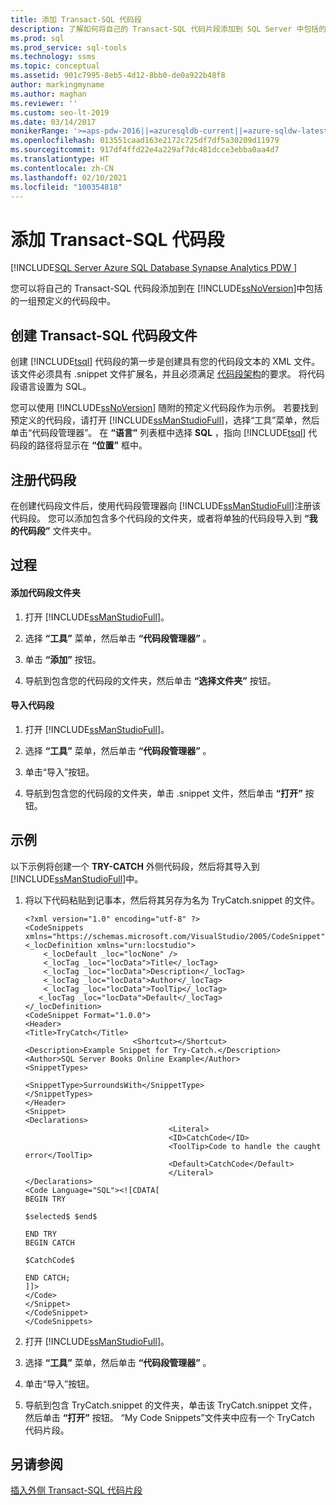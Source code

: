 ```yaml
---
title: 添加 Transact-SQL 代码段
description: 了解如何将自己的 Transact-SQL 代码片段添加到 SQL Server 中包括的一组预定义的代码片段中。
ms.prod: sql
ms.prod_service: sql-tools
ms.technology: ssms
ms.topic: conceptual
ms.assetid: 901c7995-8eb5-4d12-8bb0-de0a922b48f8
author: markingmyname
ms.author: maghan
ms.reviewer: ''
ms.custom: seo-lt-2019
ms.date: 03/14/2017
monikerRange: '>=aps-pdw-2016||=azuresqldb-current||=azure-sqldw-latest||>=sql-server-2016||>=sql-server-linux-2017||=azuresqldb-mi-current'
ms.openlocfilehash: 013551caad163e2172c725df7df5a30209d11979
ms.sourcegitcommit: 917df4ffd22e4a229af7dc481dcce3ebba0aa4d7
ms.translationtype: HT
ms.contentlocale: zh-CN
ms.lasthandoff: 02/10/2021
ms.locfileid: "100354818"
---
```

# <a name="add-transact-sql-snippets"></a>添加 Transact-SQL 代码段

[!INCLUDE[SQL Server Azure SQL Database Synapse Analytics PDW ](../../includes/applies-to-version/sql-asdb-asdbmi-asa-pdw.md)]

您可以将自己的 Transact-SQL 代码段添加到在 [!INCLUDE[ssNoVersion](../../includes/ssnoversion-md.md)]中包括的一组预定义的代码段中。  

## <a name="creating-a-transact-sql-snippet-file"></a>创建 Transact-SQL 代码段文件  
 创建 [!INCLUDE[tsql](../../includes/tsql-md.md)] 代码段的第一步是创建具有您的代码段文本的 XML 文件。 该文件必须具有 .snippet 文件扩展名，并且必须满足 [代码段架构](/previous-versions/visualstudio/visual-studio-2015/ide/code-snippets-schema-reference)的要求。 将代码段语言设置为 SQL。  
  
 您可以使用 [!INCLUDE[ssNoVersion](../../includes/ssnoversion-md.md)] 随附的预定义代码段作为示例。 若要找到预定义的代码段，请打开 [!INCLUDE[ssManStudioFull](../../includes/ssmanstudiofull-md.md)]，选择“工具”菜单，然后单击“代码段管理器”。 在 **“语言”** 列表框中选择 **SQL** ，指向 [!INCLUDE[tsql](../../includes/tsql-md.md)] 代码段的路径将显示在 **“位置”** 框中。  
  
## <a name="registering-the-code-snippet"></a>注册代码段  
 在创建代码段文件后，使用代码段管理器向 [!INCLUDE[ssManStudioFull](../../includes/ssmanstudiofull-md.md)]注册该代码段。 您可以添加包含多个代码段的文件夹，或者将单独的代码段导入到 **“我的代码段”** 文件夹中。  
  
## <a name="procedures"></a>过程  
  
#### <a name="adding-a-snippet-folder"></a>添加代码段文件夹  
  
1.  打开 [!INCLUDE[ssManStudioFull](../../includes/ssmanstudiofull-md.md)]。  
  
2.  选择 **“工具”** 菜单，然后单击 **“代码段管理器”** 。  
  
3.  单击 **“添加”** 按钮。  
  
4.  导航到包含您的代码段的文件夹，然后单击 **“选择文件夹”** 按钮。  
  
#### <a name="importing-a-snippet"></a>导入代码段  
  
1.  打开 [!INCLUDE[ssManStudioFull](../../includes/ssmanstudiofull-md.md)]。  
  
2.  选择 **“工具”** 菜单，然后单击 **“代码段管理器”** 。  
  
3.  单击“导入”按钮。  
  
4.  导航到包含您的代码段的文件夹，单击 .snippet 文件，然后单击 **“打开”** 按钮。  
  
## <a name="examples"></a>示例  
 以下示例将创建一个 **TRY-CATCH** 外侧代码段，然后将其导入到 [!INCLUDE[ssManStudioFull](../../includes/ssmanstudiofull-md.md)]中。  
  
1.  将以下代码粘贴到记事本，然后将其另存为名为 TryCatch.snippet 的文件。  
  
    ```  
    <?xml version="1.0" encoding="utf-8" ?>  
    <CodeSnippets  xmlns="https://schemas.microsoft.com/VisualStudio/2005/CodeSnippet">  
    <_locDefinition xmlns="urn:locstudio">  
        <_locDefault _loc="locNone" />  
        <_locTag _loc="locData">Title</_locTag>  
        <_locTag _loc="locData">Description</_locTag>  
        <_locTag _loc="locData">Author</_locTag>  
        <_locTag _loc="locData">ToolTip</_locTag>  
       <_locTag _loc="locData">Default</_locTag>  
    </_locDefinition>  
    <CodeSnippet Format="1.0.0">  
    <Header>  
    <Title>TryCatch</Title>  
                            <Shortcut></Shortcut>  
    <Description>Example Snippet for Try-Catch.</Description>  
    <Author>SQL Server Books Online Example</Author>  
    <SnippetTypes>  
                                    <SnippetType>SurroundsWith</SnippetType>  
    </SnippetTypes>  
    </Header>  
    <Snippet>  
    <Declarations>  
                                    <Literal>  
                                    <ID>CatchCode</ID>  
                                    <ToolTip>Code to handle the caught error</ToolTip>  
                                    <Default>CatchCode</Default>  
                                    </Literal>  
    </Declarations>  
    <Code Language="SQL"><![CDATA[  
    BEGIN TRY  
  
    $selected$ $end$  
  
    END TRY  
    BEGIN CATCH  
  
    $CatchCode$  
  
    END CATCH;  
    ]]>  
    </Code>  
    </Snippet>  
    </CodeSnippet>  
    </CodeSnippets>  
    ```  
  
2.  打开 [!INCLUDE[ssManStudioFull](../../includes/ssmanstudiofull-md.md)]。  
  
3.  选择 **“工具”** 菜单，然后单击 **“代码段管理器”** 。  
  
4.  单击“导入”按钮。  
  
5.  导航到包含 TryCatch.snippet 的文件夹，单击该 TryCatch.snippet 文件，然后单击 **“打开”** 按钮。 “My Code Snippets”文件夹中应有一个 TryCatch 代码片段。  
  
## <a name="see-also"></a>另请参阅  
 [插入外侧 Transact-SQL 代码片段](./insert-surround-with-transact-sql-snippets.md)  
